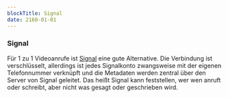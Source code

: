 ```yaml
---
blockTitle: Signal
date: 2160-01-01
---
```

### Signal

Für 1 zu 1 Videoanrufe ist [Signal](https://signal.org/) eine gute Alternative. Die Verbindung ist verschlüsselt, allerdings ist jedes Signalkonto zwangsweise mit der eigenen Telefonnummer verknüpft und die Metadaten werden zentral über den Server von Signal geleitet. Das heißt Signal kann feststellen, wer wen anruft oder schreibt, aber nicht was gesagt oder geschrieben wird.
